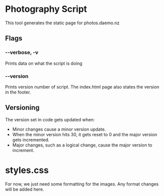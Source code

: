 # Photography Script

This tool generates the static page for photos.daemo.nz

## Flags
### --verbose, -v
Prints data on what the script is doing

### --version
Prints version number of script. The index.html page also states the version in the footer.

## Versioning
The version set in code gets updated when:
- Minor changes cause a minor version update.
- When the minor version hits 30, it gets reset to 0 and the major version gets incremented.
- Major changes, such as a logical change, cause the major version to increment.

# styles.css
For now, we just need some formatting for the images. Any format changes will be added here.
